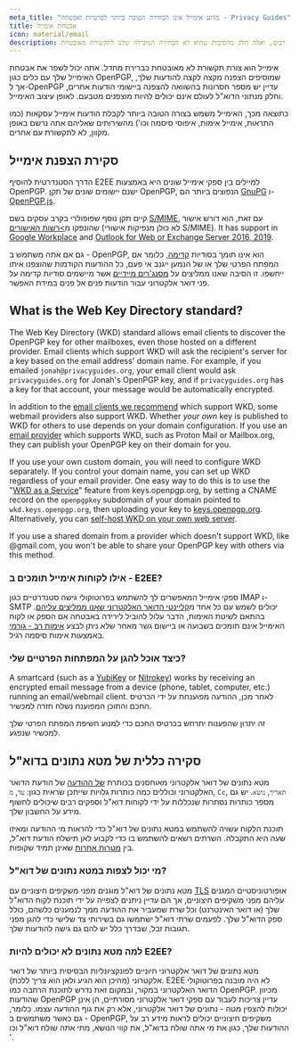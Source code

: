 ```yaml
---
meta_title: "מדוע אימייל אינו הבחירה הטובה ביותר לפרטיות ואבטחה - Privacy Guides"
title: אבטחת אימייל
icon: material/email
description: אימייל הוא מטבעו לא מאובטח במובנים רבים, ואלה חלק מהסיבות שהוא לא הבחירה המובילה שלנו לתקשורת מאובטחת.
---
```


אימייל הוא צורת תקשורת לא מאובטחת כברירת מחדל. אתה יכול לשפר את אבטחת האימייל שלך עם כלים כגון OpenPGP, שמוסיפים הצפנה מקצה לקצה להודעות שלך, אך ל-OpenPGP עדיין יש מספר חסרונות בהשוואה להצפנה ביישומי הודעות אחרים, וחלק מנתוני הדוא"ל לעולם אינם יכולים להיות מוצפנים מטבעם. לאופן עיצוב האימייל.

כתוצאה מכך, האימייל משמש בצורה הטובה ביותר לקבלת הודעות אימייל עסקאות (כמו התראות, אימייל אימות, איפוסי סיסמה וכו') מהשירותים שאליהם אתה נרשם באופן מקוון, לא לתקשורת עם אחרים.

## סקירת הצפנת אימייל

הדרך הסטנדרטית להוסיף E2EE למיילים בין ספקי אימייל שונים היא באמצעות OpenPGP. ישנם יישומים שונים של תקן OpenPGP, הנפוצים ביותר הם [GnuPG](https://en.wikipedia.org/wiki/GNU_Privacy_Guard) ו- [OpenPGP.js](https://openpgpjs.org).

קיים תקן נוסף שפופולרי בקרב עסקים בשם [S/MIME](https://en.wikipedia.org/wiki/S/MIME), עם זאת, הוא דורש אישור שהונפקו מ[>רשות האישורים](https://en.wikipedia.org/wiki/Certificate_authority) (לא כולן מנפיקות אישורי S/MIME). It has support in [Google Workplace](https://support.google.com/a/topic/9061730) and [Outlook for Web or Exchange Server 2016, 2019](https://support.office.com/article/encrypt-messages-by-using-s-mime-in-outlook-on-the-web-878c79fc-7088-4b39-966f-14512658f480).

גם אם אתה משתמש ב - OpenPGP, הוא אינו תומך בסודיות [קדימה](https://en.wikipedia.org/wiki/Forward_secrecy), כלומר אם המפתח הפרטי שלך או של הנמען ייגנב אי פעם, כל ההודעות הקודמות שהוצפנו איתו ייחשפו. זו הסיבה שאנו ממליצים על [מסנג'רים מיידיים](../real-time-communication.md) אשר מיישמים סודיות קדימה על פני דואר אלקטרוני עבור הודעות פנים אל פנים במידת האפשר.

## What is the Web Key Directory standard?

The Web Key Directory (WKD) standard allows email clients to discover the OpenPGP key for other mailboxes, even those hosted on a different provider. Email clients which support WKD will ask the recipient's server for a key based on the email address' domain name. For example, if you emailed `jonah@privacyguides.org`, your email client would ask `privacyguides.org` for Jonah's OpenPGP key, and if `privacyguides.org` has a key for that account, your message would be automatically encrypted.

In addition to the [email clients we recommend](../email-clients.md) which support WKD, some webmail providers also support WKD. Whether *your own* key is published to WKD for others to use depends on your domain configuration. If you use an [email provider](../email.md#openpgp-compatible-services) which supports WKD, such as Proton Mail or Mailbox.org, they can publish your OpenPGP key on their domain for you.

If you use your own custom domain, you will need to configure WKD separately. If you control your domain name, you can set up WKD regardless of your email provider. One easy way to do this is to use the "[WKD as a Service](https://keys.openpgp.org/about/usage#wkd-as-a-service)" feature from keys.openpgp.org, by setting a CNAME record on the `openpgpkey` subdomain of your domain pointed to `wkd.keys.openpgp.org`, then uploading your key to [keys.openpgp.org](https://keys.openpgp.org). Alternatively, you can [self-host WKD on your own web server](https://wiki.gnupg.org/WKDHosting).

If you use a shared domain from a provider which doesn't support WKD, like @gmail.com, you won't be able to share your OpenPGP key with others via this method.

### אילו לקוחות אימייל תומכים ב - E2EE?

ספקי אימייל המאפשרים לך להשתמש בפרוטוקולי גישה סטנדרטיים כגון IMAP ו- SMTP יכולים לשמש עם כל אחד מ[קליינטי הדואר האלקטרוני שאנו ממליצים עליהם](../email-clients.md). בהתאם לשיטת האימות, הדבר עלול להוביל לירידה באבטחה אם הספק או לקוח האימייל אינם תומכים בשבועה או ביישום גשר מאחר שלא ניתן לבצע [אימות רב - גורמי](multi-factor-authentication.md) באמצעות אימות סיסמה רגיל.

### כיצד אוכל להגן על המפתחות הפרטיים שלי?

A smartcard (such as a [YubiKey](https://support.yubico.com/hc/articles/360013790259-Using-Your-YubiKey-with-OpenPGP) or [Nitrokey](../security-keys.md#nitrokey)) works by receiving an encrypted email message from a device (phone, tablet, computer, etc.) running an email/webmail client. לאחר מכן, ההודעה מפוענחת על ידי הכרטיס החכם והתוכן המפוענח נשלח חזרה למכשיר.

זה יתרון שהפענוח יתרחש בכרטיס החכם כדי למנוע חשיפת המפתח הפרטי שלך למכשיר שנפגע.

## סקירה כללית של מטא נתונים בדוא"ל

מטא נתונים של דואר אלקטרוני מאוחסנים בכותרת [של ההודעה](https://en.wikipedia.org/wiki/Email#Message_header) של הודעת הדואר האלקטרוני וכוללים כמה כותרות גלויות שייתכן שראית כגון: `עד`, `מ`, `Cc`, `תאריך`, `נושא`. יש גם מספר כותרות נסתרות שנכללות על ידי לקוחות דוא"ל וספקים רבים שיכולים לחשוף מידע על החשבון שלך.

תוכנת הלקוח עשויה להשתמש במטא נתונים של דוא"ל כדי להראות מי ההודעה ומאיזו שעה היא התקבלה. השרתים רשאים להשתמש בו כדי לקבוע לאן תישלח הודעת דוא"ל, בין [מטרות אחרות](https://en.wikipedia.org/wiki/Email#Message_header) שאינן תמיד שקופות.

### מי יכול לצפות במטא נתונים של דוא"ל?

מטא נתונים של דוא"ל מוגנים מפני משקיפים חיצוניים עם [TLS](https://en.wikipedia.org/wiki/Opportunistic_TLS) אופורטוניסטיים המגנים עליהם מפני משקיפים חיצוניים, אך הם עדיין ניתנים לצפייה על ידי תוכנת לקוח הדוא"ל שלך (או דואר האינטרנט) וכל שרת שמעביר את ההודעה ממך לנמענים כלשהם, כולל ספק הדוא"ל שלך. לפעמים שרתי דוא"ל ישתמשו גם בשירותי צד שלישי כדי להגן מפני תגובות זבל, שבדרך כלל יש להם גם גישה להודעות שלך.

### למה מטא נתונים לא יכולים להיות E2EE?

מטא נתונים של דואר אלקטרוני חיוניים לפונקציונליות הבסיסית ביותר של דואר אלקטרוני (מהיכן הוא הגיע ולאן הוא צריך ללכת). E2EE לא היה מובנה בפרוטוקולי הדואר האלקטרוני במקור, ובמקום זאת נדרש לתוכנת הרחבה כמו OpenPGP. מכיוון שהודעות OpenPGP עדיין צריכות לעבוד עם ספקי דואר אלקטרוני מסורתיים, הן אינן יכולות להצפין מטה - נתונים של דואר אלקטרוני, אלא רק את גוף ההודעה עצמו. כלומר, גם כאשר משתמשים ב - OpenPGP, משקיפים חיצוניים יכולים לראות מידע רב על ההודעות שלך, כגון את מי אתה שולח בדוא"ל, את קווי הנושא, מתי אתה שולח דוא"ל וכו '.
